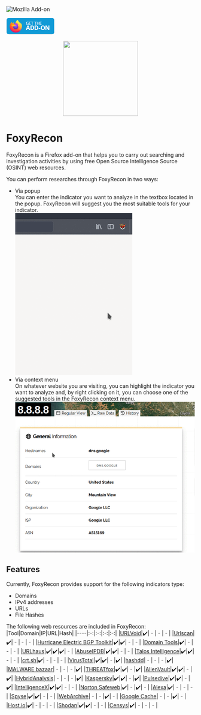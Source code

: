 ![Mozilla Add-on](https://img.shields.io/amo/v/foxyrecon?style=plastic)

<p align="left">
  <a href="https://addons.mozilla.org/en-US/firefox/addon/foxyrecon/">
  <img src="images/get-the-addon-129x45px.8041c789.png"/>
  </a>
</p>



<p align="center">
  <img src="images/foxyrecon.png" width="200" height="200" />
</p>

# FoxyRecon
FoxyRecon is a Firefox add-on that helps you to carry out searching and investigation activities by using free Open Source Intelligence Source (OSINT) web resources.

You can perform researches through FoxyRecon in two ways:
- Via popup\
  You can enter the indicator you want to analyze in the textbox located in the popup. FoxyRecon will suggest you the most suitable tools for your indicator.\
  ![Popup](images/popup.gif)
- Via context menu\
  On whatever website you are visiting, you can highlight the indicator you want to analyze and, by right clicking on it, you can choose one of the suggested tools in the FoxyRecon context menu.\
  ![Context Menu](images/contextmenu.gif)
  
  
## Features
Currently, FoxyRecon provides support for the following indicators type:
- Domains
- IPv4 addresses
- URLs
- File Hashes

The following web resources are included in FoxyRecon:
|Tool|Domain|IP|URL|Hash|
|----|:-:|:-:|:-:|:-:|
|[URLVoid](https://urlvoid.com/)|:heavy_check_mark:| - | - | - |
|[Urlscan](https://urlscan.io/)|:heavy_check_mark:| - | - | - |
|[Hurricane Electric BGP Toolkit](https://bgp.he.net/)|:heavy_check_mark:|:heavy_check_mark:| - | - |
|[Domain Tools](https://whois.domaintools.com/)|:heavy_check_mark:| - | - | - |
|[URLhaus](https://urlhaus.abuse.ch/)|:heavy_check_mark:|:heavy_check_mark:|:heavy_check_mark:| - |
|[AbuseIPDB](https://www.abuseipdb.com/)|:heavy_check_mark:|:heavy_check_mark:| - | - |
|[Talos Intelligence](https://talosintelligence.com/)|:heavy_check_mark:|:heavy_check_mark:| - | - |
|[crt.sh](https://crt.sh/)|:heavy_check_mark:| - | - | - |
|[VirusTotal](https://virustotal.com/)|:heavy_check_mark:|:heavy_check_mark:| - |:heavy_check_mark:|
|[hashdd](https://www.hashdd.com/)| - | - | - |:heavy_check_mark:|
|[MALWARE bazaar](https://bazaar.abuse.ch/)| - | - | - |:heavy_check_mark:|
|[THREATfox](https://threatfox.abuse.ch/)|:heavy_check_mark:|:heavy_check_mark:| - |:heavy_check_mark:|
|[AlienVault](https://otx.alienvault.com/)|:heavy_check_mark:|:heavy_check_mark:| - |:heavy_check_mark:|
|[HybridAnalysis](https://www.hybrid-analysis.com/)| - | - | - |:heavy_check_mark:|
|[Kaspersky](https://opentip.kaspersky.com/)|:heavy_check_mark:|:heavy_check_mark:| - |:heavy_check_mark:|
|[Pulsedive](https://pulsedive.com/)|:heavy_check_mark:|:heavy_check_mark:| - |:heavy_check_mark:|
|[IntelligenceX](https://intelx.io/)|:heavy_check_mark:|:heavy_check_mark:| - | - |
|[Norton Safeweb](https://safeweb.norton.com/)|:heavy_check_mark:| - |:heavy_check_mark:| - |
|[Alexa](https://www.alexa.com/)|:heavy_check_mark:| - | - | - |
|[Spyse](https://spyse.com/)|:heavy_check_mark:|:heavy_check_mark:| - | - |
|[WebArchive](https://web.archive.org)| - | - |:heavy_check_mark:| - |
|[Google Cache](https://webcache.googleusercontent.com)| - | - |:heavy_check_mark:| - |
|[Host.io](https://host.io/)|:heavy_check_mark:| - | - | - |
|[Shodan](https://www.shodan.io/)|:heavy_check_mark:|:heavy_check_mark:| - | - |
|[Censys](https://censys.io/)|:heavy_check_mark:| - | - | - |
